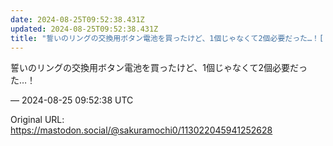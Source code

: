 ```yaml
---
date: 2024-08-25T09:52:38.431Z
updated: 2024-08-25T09:52:38.431Z
title: "誓いのリングの交換用ボタン電池を買ったけど、1個じゃなくて2個必要だった…！[...]"
---
```


<p>誓いのリングの交換用ボタン電池を買ったけど、1個じゃなくて2個必要だった…！</p>

&mdash; 2024-08-25 09:52:38 UTC

Original URL: https://mastodon.social/@sakuramochi0/113022045941252628
